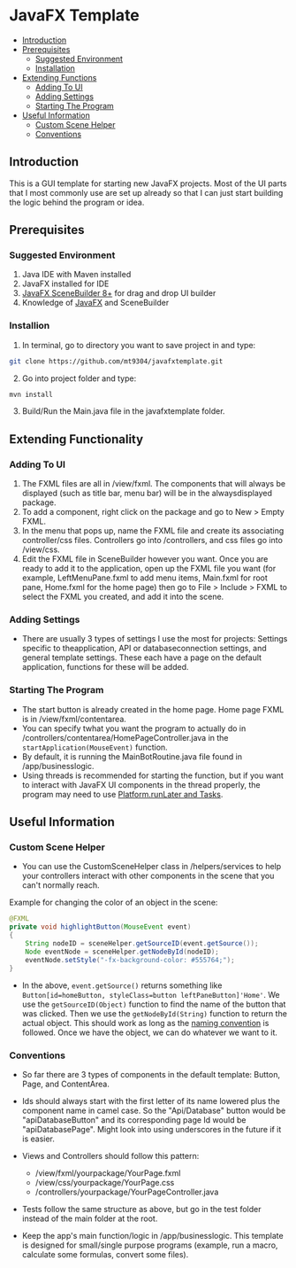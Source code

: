 # JavaFX Template

- [Introduction](#introduction)
- [Prerequisites](#prerequisites)
  - [Suggested Environment](#suggested-environment)
  - [Installation](#installation)
- [Extending Functions](#extending-functionality)
  - [Adding To UI](#adding-to-ui)
  - [Adding Settings](#adding-settings)
  - [Starting The Program](#starting-the-program)
- [Useful Information](#useful-information)
  - [Custom Scene Helper](#custom-scene-helper)
  - [Conventions](#conventions)

## Introduction

This is a GUI template for starting new JavaFX projects. Most of the UI parts that I most commonly use are set up already so that I can just start building the logic behind the program or idea. 

## Prerequisites

### Suggested Environment

1. Java IDE with Maven installed
2. JavaFX installed for IDE
3. [JavaFX SceneBuilder 8+](http://gluonhq.com/products/scene-builder/) for drag and drop UI builder
4. Knowledge of [JavaFX](https://www.tutorialspoint.com/javafx/index.htm) and SceneBuilder

### Installion
1. In terminal, go to directory you want to save project in and type: 
```bash
git clone https://github.com/mt9304/javafxtemplate.git
```
2. Go into project folder and type: 
```bash
mvn install
```
3. Build/Run the Main.java file in the javafxtemplate folder. 

## Extending Functionality

### Adding To UI

1. The FXML files are all in /view/fxml. The components that will always be displayed (such as title bar, menu bar) will be in the alwaysdisplayed package. 
2. To add a component, right click on the package and go to New > Empty FXML. 
3. In the menu that pops up, name the FXML file and create its associating controller/css files. Controllers go into /controllers, and css files go into /view/css. 
4. Edit the FXML file in SceneBuilder however you want. Once you are ready to add it to the application, open up the FXML file you want (for example, LeftMenuPane.fxml to add menu items, Main.fxml for root pane, Home.fxml for the home page) then go to File > Include > FXML to select the FXML you created, and add it into the scene. 


### Adding Settings

- There are usually 3 types of settings I use the most for projects: Settings specific to theapplication, API or databaseconnection settings, and general template settings. These each have a page on the default application, functions for these will be added. 

### Starting The Program

- The start button is already created in the home page. Home page FXML is in /view/fxml/contentarea. 
- You can specify twhat you want the program to actually do in /controllers/contentarea/HomePageController.java in the `startApplication(MouseEvent)` function. 
- By default, it is running the MainBotRoutine.java file found in /app/businesslogic. 
- Using threads is recommended for starting the function, but if you want to interact with JavaFX UI components in the thread properly, the program may need to use [Platform.runLater and Tasks](https://stackoverflow.com/questions/16708931/javafx-working-with-threads-and-gui). 

## Useful Information

### Custom Scene Helper

- You can use the CustomSceneHelper class in /helpers/services to help your controllers interact with other components in the scene that you can't normally reach. 


Example for changing the color of an object in the scene: 
```java
@FXML
private void highlightButton(MouseEvent event)
{
    String nodeID = sceneHelper.getSourceID(event.getSource());
    Node eventNode = sceneHelper.getNodeById(nodeID);
    eventNode.setStyle("-fx-background-color: #555764;");
}
```

- In the above, `event.getSource()` returns something like `Button[id=homeButton, styleClass=button leftPaneButton]'Home'`. We use the `getSourceID(Object)` function to find the name of the button that was clicked. Then we use the `getNodeById(String)` function to return the actual object. This should work as long as the [naming convention](#conventions) is followed. Once we have the object, we can do whatever we want to it. 

### Conventions

- So far there are 3 types of components in the default template: Button, Page, and ContentArea. 

- Ids should always start with the first letter of its name lowered plus the component name in camel case. So the "Api/Database" button would be "apiDatabaseButton" and its corresponding page Id would be "apiDatabasePage". Might look into using underscores in the future if it is easier. 

- Views and Controllers should follow this pattern: 
	- /view/fxml/yourpackage/YourPage.fxml
	- /view/css/yourpackage/YourPage.css
	- /controllers/yourpackage/YourPageController.java

- Tests follow the same structure as above, but go in the test folder instead of the main folder at the root. 

- Keep the app's main function/logic in /app/businesslogic. This template is designed for small/single purpose programs (example, run a macro, calculate some formulas, convert some files). 